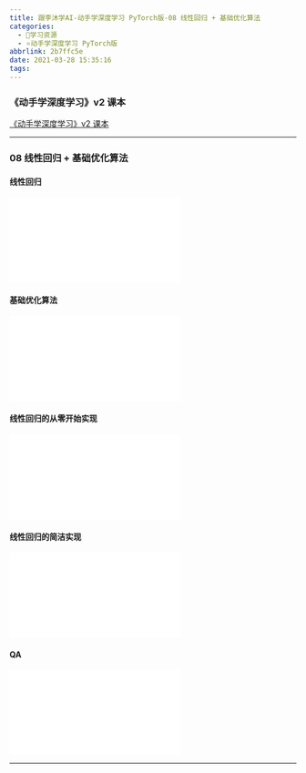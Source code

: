 ```yaml
---
title: 跟李沐学AI-动手学深度学习 PyTorch版-08 线性回归 + 基础优化算法
categories:
  - 🌙学习资源
  - ⭐动手学深度学习 PyTorch版
abbrlink: 2b7ffc5e
date: 2021-03-28 15:35:16
tags:
---
```


### 《动手学深度学习》v2 课本

[《动手学深度学习》v2 课本](http://zh.d2l.ai/)

***

### 08 线性回归 + 基础优化算法

#### 线性回归

<iframe src="//player.bilibili.com/player.html?aid=714872301&bvid=BV1PX4y1g7KC&cid=316178659&page=1" scrolling="no" border="0" frameborder="no" framespacing="0" allowfullscreen="true"> </iframe>

<!--more-->

#### 基础优化算法

<iframe src="//player.bilibili.com/player.html?aid=714872301&bvid=BV1PX4y1g7KC&cid=316180334&page=2" scrolling="no" border="0" frameborder="no" framespacing="0" allowfullscreen="true"> </iframe>

#### 线性回归的从零开始实现

<iframe src="//player.bilibili.com/player.html?aid=714872301&bvid=BV1PX4y1g7KC&cid=316182241&page=3" scrolling="no" border="0" frameborder="no" framespacing="0" allowfullscreen="true"> </iframe>

#### 线性回归的简洁实现

<iframe src="//player.bilibili.com/player.html?aid=714872301&bvid=BV1PX4y1g7KC&cid=316183341&page=4" scrolling="no" border="0" frameborder="no" framespacing="0" allowfullscreen="true"> </iframe>

#### QA

<iframe src="//player.bilibili.com/player.html?aid=714872301&bvid=BV1PX4y1g7KC&cid=316641980&page=5" scrolling="no" border="0" frameborder="no" framespacing="0" allowfullscreen="true"> </iframe>

***
